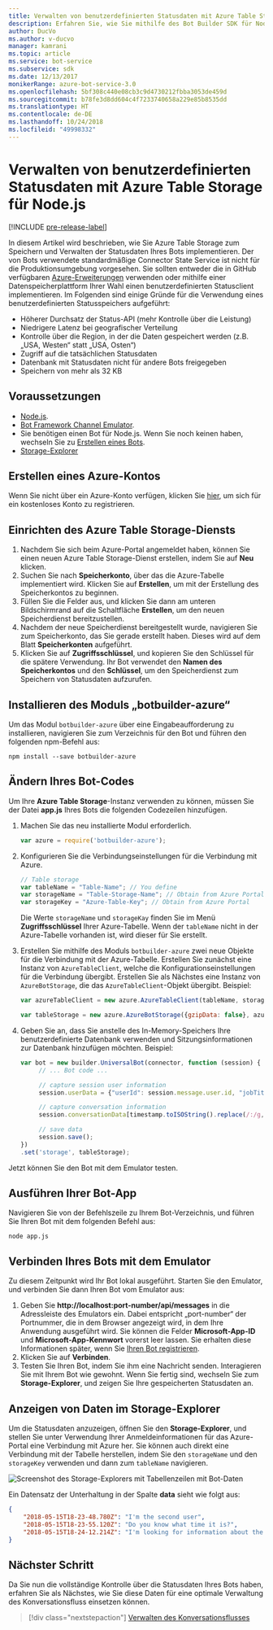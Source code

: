 ```yaml
---
title: Verwalten von benutzerdefinierten Statusdaten mit Azure Table Storage | Microsoft-Dokumentation
description: Erfahren Sie, wie Sie mithilfe des Bot Builder SDK für Node.js Statusdaten mit Azure Table Storage speichern und abrufen.
author: DucVo
ms.author: v-ducvo
manager: kamrani
ms.topic: article
ms.service: bot-service
ms.subservice: sdk
ms.date: 12/13/2017
monikerRange: azure-bot-service-3.0
ms.openlocfilehash: 5bf308c440e08cb3c9d4730212fbba3053de459d
ms.sourcegitcommit: b78fe3d8dd604c4f7233740658a229e85b8535dd
ms.translationtype: HT
ms.contentlocale: de-DE
ms.lasthandoff: 10/24/2018
ms.locfileid: "49998332"
---
```

# <a name="manage-custom-state-data-with-azure-table-storage-for-nodejs"></a>Verwalten von benutzerdefinierten Statusdaten mit Azure Table Storage für Node.js

[!INCLUDE [pre-release-label](../includes/pre-release-label-v3.md)]

In diesem Artikel wird beschrieben, wie Sie Azure Table Storage zum Speichern und Verwalten der Statusdaten Ihres Bots implementieren. Der von Bots verwendete standardmäßige Connector State Service ist nicht für die Produktionsumgebung vorgesehen. Sie sollten entweder die in GitHub verfügbaren [Azure-Erweiterungen](https://www.npmjs.com/package/botbuilder-azure) verwenden oder mithilfe einer Datenspeicherplattform Ihrer Wahl einen benutzerdefinierten Statusclient implementieren. Im Folgenden sind einige Gründe für die Verwendung eines benutzerdefinierten Statusspeichers aufgeführt:

- Höherer Durchsatz der Status-API (mehr Kontrolle über die Leistung)
- Niedrigere Latenz bei geografischer Verteilung
- Kontrolle über die Region, in der die Daten gespeichert werden (z.B. „USA, Westen“ statt „USA, Osten“)
- Zugriff auf die tatsächlichen Statusdaten
- Datenbank mit Statusdaten nicht für andere Bots freigegeben
- Speichern von mehr als 32 KB

## <a name="prerequisites"></a>Voraussetzungen

- [Node.js](https://nodejs.org/en/).
- [Bot Framework Channel Emulator](~/bot-service-debug-emulator.md).
- Sie benötigen einen Bot für Node.js. Wenn Sie noch keinen haben, wechseln Sie zu [Erstellen eines Bots](bot-builder-nodejs-quickstart.md). 
- [Storage-Explorer](http://storageexplorer.com/)

## <a name="create-azure-account"></a>Erstellen eines Azure-Kontos
Wenn Sie nicht über ein Azure-Konto verfügen, klicken Sie [hier](https://azure.microsoft.com/en-us/free/), um sich für ein kostenloses Konto zu registrieren.

## <a name="set-up-the-azure-table-storage-service"></a>Einrichten des Azure Table Storage-Diensts
1. Nachdem Sie sich beim Azure-Portal angemeldet haben, können Sie einen neuen Azure Table Storage-Dienst erstellen, indem Sie auf **Neu** klicken. 
2. Suchen Sie nach **Speicherkonto**, über das die Azure-Tabelle implementiert wird. Klicken Sie auf **Erstellen**, um mit der Erstellung des Speicherkontos zu beginnen. 
3. Füllen Sie die Felder aus, und klicken Sie dann am unteren Bildschirmrand auf die Schaltfläche **Erstellen**, um den neuen Speicherdienst bereitzustellen. 
4. Nachdem der neue Speicherdienst bereitgestellt wurde, navigieren Sie zum Speicherkonto, das Sie gerade erstellt haben. Dieses wird auf dem Blatt **Speicherkonten** aufgeführt.
4. Klicken Sie auf **Zugriffsschlüssel**, und kopieren Sie den Schlüssel für die spätere Verwendung. Ihr Bot verwendet den **Namen des Speicherkontos** und den **Schlüssel**, um den Speicherdienst zum Speichern von Statusdaten aufzurufen.

## <a name="install-botbuilder-azure-module"></a>Installieren des Moduls „botbuilder-azure“

Um das Modul `botbuilder-azure` über eine Eingabeaufforderung zu installieren, navigieren Sie zum Verzeichnis für den Bot und führen den folgenden npm-Befehl aus:

```nodejs
npm install --save botbuilder-azure
```

## <a name="modify-your-bot-code"></a>Ändern Ihres Bot-Codes

Um Ihre **Azure Table Storage**-Instanz verwenden zu können, müssen Sie der Datei **app.js** Ihres Bots die folgenden Codezeilen hinzufügen.

1. Machen Sie das neu installierte Modul erforderlich.

   ```javascript
   var azure = require('botbuilder-azure'); 
   ```

2. Konfigurieren Sie die Verbindungseinstellungen für die Verbindung mit Azure.
   ```javascript
   // Table storage
   var tableName = "Table-Name"; // You define
   var storageName = "Table-Storage-Name"; // Obtain from Azure Portal
   var storageKey = "Azure-Table-Key"; // Obtain from Azure Portal
   ```
   Die Werte `storageName` und `storageKay` finden Sie im Menü **Zugriffsschlüssel** Ihrer Azure-Tabelle. Wenn der `tableName` nicht in der Azure-Tabelle vorhanden ist, wird dieser für Sie erstellt.

3. Erstellen Sie mithilfe des Moduls `botbuilder-azure` zwei neue Objekte für die Verbindung mit der Azure-Tabelle. Erstellen Sie zunächst eine Instanz von `AzureTableClient`, welche die Konfigurationseinstellungen für die Verbindung übergibt. Erstellen Sie als Nächstes eine Instanz von `AzureBotStorage`, die das `AzureTableClient`-Objekt übergibt. Beispiel: 

   ```javascript
   var azureTableClient = new azure.AzureTableClient(tableName, storageName, storageKey);

   var tableStorage = new azure.AzureBotStorage({gzipData: false}, azureTableClient);
   ```

4. Geben Sie an, dass Sie anstelle des In-Memory-Speichers Ihre benutzerdefinierte Datenbank verwenden und Sitzungsinformationen zur Datenbank hinzufügen möchten. Beispiel: 

   ```javascript
   var bot = new builder.UniversalBot(connector, function (session) {
        // ... Bot code ...

        // capture session user information
        session.userData = {"userId": session.message.user.id, "jobTitle": "Senior Developer"};

        // capture conversation information  
        session.conversationData[timestamp.toISOString().replace(/:/g,"-")] = session.message.text;

        // save data
        session.save();
   })
   .set('storage', tableStorage);
   ```
Jetzt können Sie den Bot mit dem Emulator testen.

## <a name="run-your-bot-app"></a>Ausführen Ihrer Bot-App

Navigieren Sie von der Befehlszeile zu Ihrem Bot-Verzeichnis, und führen Sie Ihren Bot mit dem folgenden Befehl aus:

```nodejs
node app.js
```

## <a name="connect-your-bot-to-the-emulator"></a>Verbinden Ihres Bots mit dem Emulator

Zu diesem Zeitpunkt wird Ihr Bot lokal ausgeführt. Starten Sie den Emulator, und verbinden Sie dann Ihren Bot vom Emulator aus:

1. Geben Sie <strong>http://localhost:port-number/api/messages</strong> in die Adressleiste des Emulators ein. Dabei entspricht „port-number“ der Portnummer, die in dem Browser angezeigt wird, in dem Ihre Anwendung ausgeführt wird. Sie können die Felder <strong>Microsoft-App-ID</strong> und <strong>Microsoft-App-Kennwort</strong> vorerst leer lassen. Sie erhalten diese Informationen später, wenn Sie [Ihren Bot registrieren](~/bot-service-quickstart-registration.md).
2. Klicken Sie auf **Verbinden**.
3. Testen Sie Ihren Bot, indem Sie ihm eine Nachricht senden. Interagieren Sie mit Ihrem Bot wie gewohnt. Wenn Sie fertig sind, wechseln Sie zum **Storage-Explorer**, und zeigen Sie Ihre gespeicherten Statusdaten an.

## <a name="view-data-in-storage-explorer"></a>Anzeigen von Daten im Storage-Explorer

Um die Statusdaten anzuzeigen, öffnen Sie den **Storage-Explorer**, und stellen Sie unter Verwendung Ihrer Anmeldeinformationen für das Azure-Portal eine Verbindung mit Azure her. Sie können auch direkt eine Verbindung mit der Tabelle herstellen, indem Sie den `storageName` und den `storageKey` verwenden und dann zum `tableName` navigieren. 

![Screenshot des Storage-Explorers mit Tabellenzeilen mit Bot-Daten](~/media/bot-builder-nodejs-state-azure-table-storage/bot-builder-nodejs-state-azure-table-storage-query.png)

Ein Datensatz der Unterhaltung in der Spalte **data** sieht wie folgt aus:

```JSON
{
    "2018-05-15T18-23-48.780Z": "I'm the second user",
    "2018-05-15T18-23-55.120Z": "Do you know what time it is?",
    "2018-05-15T18-24-12.214Z": "I'm looking for information about the new process."
}
```

## <a name="next-step"></a>Nächster Schritt

Da Sie nun die vollständige Kontrolle über die Statusdaten Ihres Bots haben, erfahren Sie als Nächstes, wie Sie diese Daten für eine optimale Verwaltung des Konversationsfluss einsetzen können.

> [!div class="nextstepaction"]
> [Verwalten des Konversationsflusses](bot-builder-nodejs-dialog-manage-conversation-flow.md)
